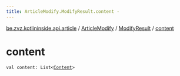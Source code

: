 ```yaml
---
title: ArticleModify.ModifyResult.content - 
---
```


[be.zvz.kotlininside.api.article](../../index.html) / [ArticleModify](../index.html) / [ModifyResult](index.html) / [content](./content.html)

# content

`val content: List<`[`Content`](../../../be.zvz.kotlininside.api.type.content/-content.html)`>`